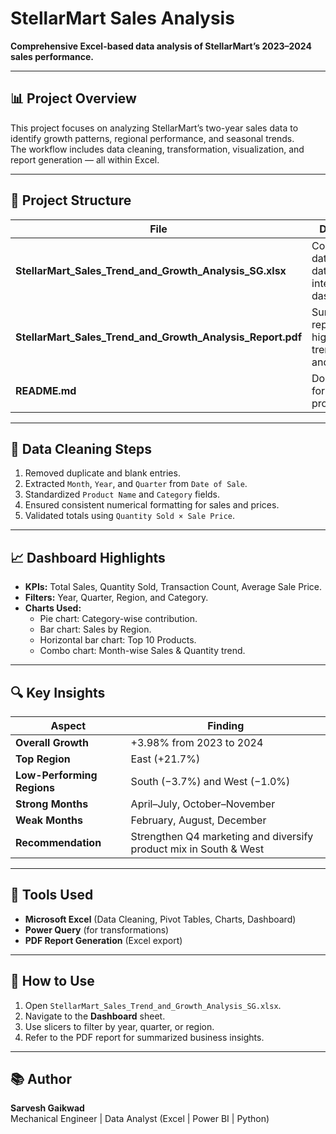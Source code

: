 # StellarMart Sales Analysis

**Comprehensive Excel-based data analysis of StellarMart’s 2023–2024 sales performance.**

---

## 📊 Project Overview
This project focuses on analyzing StellarMart’s two-year sales data to identify growth patterns, regional performance, and seasonal trends.  
The workflow includes data cleaning, transformation, visualization, and report generation — all within Excel.

---

## 🧩 Project Structure

| File | Description |
|------|--------------|
| **StellarMart_Sales_Trend_and_Growth_Analysis_SG.xlsx** | Contains raw data, cleaned data, and final interactive dashboard. |
| **StellarMart_Sales_Trend_and_Growth_Analysis_Report.pdf** | Summarized report highlighting trends, growth, and insights. |
| **README.md** | Documentation for the entire project. |

---

## 🧹 Data Cleaning Steps
1. Removed duplicate and blank entries.  
2. Extracted `Month`, `Year`, and `Quarter` from `Date of Sale`.  
3. Standardized `Product Name` and `Category` fields.  
4. Ensured consistent numerical formatting for sales and prices.  
5. Validated totals using `Quantity Sold × Sale Price`.

---

## 📈 Dashboard Highlights
- **KPIs:** Total Sales, Quantity Sold, Transaction Count, Average Sale Price.  
- **Filters:** Year, Quarter, Region, and Category.  
- **Charts Used:**
  - Pie chart: Category-wise contribution.  
  - Bar chart: Sales by Region.  
  - Horizontal bar chart: Top 10 Products.  
  - Combo chart: Month-wise Sales & Quantity trend.

---

## 🔍 Key Insights
| Aspect | Finding |
|--------|----------|
| **Overall Growth** | +3.98% from 2023 to 2024 |
| **Top Region** | East (+21.7%) |
| **Low-Performing Regions** | South (−3.7%) and West (−1.0%) |
| **Strong Months** | April–July, October–November |
| **Weak Months** | February, August, December |
| **Recommendation** | Strengthen Q4 marketing and diversify product mix in South & West |

---

## 🧠 Tools Used
- **Microsoft Excel** (Data Cleaning, Pivot Tables, Charts, Dashboard)  
- **Power Query** (for transformations)  
- **PDF Report Generation** (Excel export)

---

## 🚀 How to Use
1. Open `StellarMart_Sales_Trend_and_Growth_Analysis_SG.xlsx`.  
2. Navigate to the **Dashboard** sheet.  
3. Use slicers to filter by year, quarter, or region.  
4. Refer to the PDF report for summarized business insights.

---

## 📚 Author
**Sarvesh Gaikwad**  
Mechanical Engineer | Data Analyst (Excel | Power BI | Python)  
